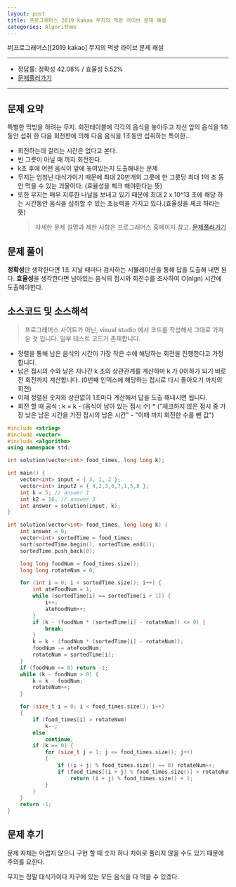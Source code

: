 ```yaml
---
layout: post
title: 프로그래머스 2019 kakao 무지의 먹방 라이브 문제 해설
categories: Algorithms
---
```


#[프로그래머스][2019 kakao] 무지의 먹방 라이브 문제 해설

---

- 정답률: 정확성 42.08% / 효율성 5.52%
- [문제풀러가기](https://programmers.co.kr/learn/courses/30/lessons/42891)

---

## 문제 요약

특별한 먹방을 하려는 무지. 회전테이블에 각각의 음식을 놓아두고 자신 앞의 음식을 1초 동안 섭취 한 다음 회전판에 의해 다음 음식을 1초동안 섭취하는 특이한...

- 회전하는데 걸리는 시간은 없다고 본다.
- 빈 그릇이 아닐 때 까지 회전한다.
- k초 후에 어떤 음식이 앞에 놓여있는지 도출해내는 문제
- 무지는 엄청난 대식가이기 때문에 최대 20만개의 그릇에 한 그릇당 최대 1억 초 동안 먹을 수 있는 괴물이다. (효율성을 체크 해야한다는 뜻)
- 또한 무지는 매우 지루한 나날을 보내고 있기 때문에 최대 2 x 10^13 초에 해당 하는 시간동안 음식을 섭취할 수 있는 초능력을 가지고 있다.(효율성을 체크 하라는 뜻)
  > 자세한 문제 설명과 제한 사항은 프로그래머스 홈페이지 참고.
  > [문제풀러가기](https://programmers.co.kr/learn/courses/30/lessons/42891)

## 문제 풀이

**정확성**만 생각한다면 1초 지날 때마다 검사하는 시뮬레이션을 통해 답을 도출해 내면 된다.
**효율성**을 생각한다면 남아있는 음식의 접시와 회전수를 조사하여 O(nlgn) 시간에 도출해야한다.

## 소스코드 및 소스해석

> 프로그래머스 사이트가 아닌, visual studio 에서 코드를 작성해서 그대로 가져온 것 입니다. 일부 테스트 코드가 존재합니다.

- 정렬을 통해 남은 음식의 시간이 가장 작은 수에 해당하는 회전을 진행한다고 가정합니다.
- 남은 접시의 수와 남은 지나간 k 초의 상관관계를 계산하며 k 가 0이하가 되기 바로 전 회전까지 계산합니다. (0번째 인덱스에 해당하는 접시로 다시 돌아오기 까지의 회전)
- 이제 정렬된 숫자와 상관없이 1초마다 계산해서 답을 도출 해내시면 됩니다.
- 회전 할 때 공식 : k = k - (음식이 남아 있는 접시 수) \* ("체크하지 않은 접시 중 가장 낮은 남은 시간을 가진 접시의 남은 시간" - "이때 까지 회전한 수를 뺀 값")

```cpp
#include <string>
#include <vector>
#include <algorithm>
using namespace std;

int solution(vector<int> food_times, long long k);

int main() {
    vector<int> input = { 3, 1, 2 };
    vector<int> input2 = { 4,2,3,6,7,1,5,8 };
    int k = 5; // answer 1
    int k2 = 16; // answer 3
    int answer = solution(input, k);
}

int solution(vector<int> food_times, long long k) {
    int answer = 0;
    vector<int> sortedTime = food_times;
    sort(sortedTime.begin(), sortedTime.end());
    sortedTime.push_back(0);

    long long foodNum = food_times.size();
    long long rotateNum = 0;

    for (int i = 0; i < sortedTime.size(); i++) {
        int ateFoodNum = 1;
        while (sortedTime[i] == sortedTime[i + 1]) {
            i++;
            ateFoodNum++;
        }
        if (k - (foodNum * (sortedTime[i] - rotateNum)) <= 0) {
            break;
        }
        k = k - (foodNum * (sortedTime[i] - rotateNum));
        foodNum -= ateFoodNum;
        rotateNum = sortedTime[i];
    }
    if (foodNum <= 0) return -1;
    while (k - foodNum > 0) {
        k = k - foodNum;
        rotateNum++;
    }

    for (size_t i = 0; i < food_times.size(); i++)
    {
        if (food_times[i] > rotateNum)
            k--;
        else
            continue;
        if (k == 0) {
            for (size_t j = 1; j <= food_times.size(); j++)
            {
                if ((i + j) % food_times.size() == 0) rotateNum++;
                if (food_times[(i + j) % food_times.size()] > rotateNum)
                    return (i + j) % food_times.size() + 1;
            }
        }
    }
    return -1;
}


```

## 문제 후기

문제 자체는 어렵지 않으나 구현 할 때 숫자 하나 차이로 풀리지 않을 수도 있기 때문에 주의를 요한다.

무지는 정말 대식가이다 지구에 있는 모든 음식을 다 먹을 수 있겠다.

